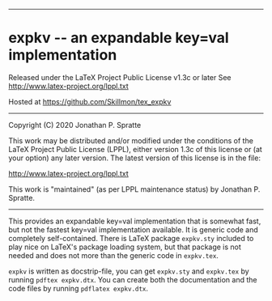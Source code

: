 -------------------------------------------------------------------------------
# expkv -- an expandable key=val implementation

Released under the LaTeX Project Public License v1.3c or later
See http://www.latex-project.org/lppl.txt

Hosted at https://github.com/Skillmon/tex_expkv

-------------------------------------------------------------------------------

Copyright (C) 2020 Jonathan P. Spratte

This  work may be  distributed and/or  modified under  the conditions  of the
LaTeX Project Public License (LPPL),  either version 1.3c  of this license or
(at your option) any later version.  The latest version of this license is in
the file:

  http://www.latex-project.org/lppl.txt

This work is "maintained" (as per LPPL maintenance status) by
  Jonathan P. Spratte.

-------------------------------------------------------------------------------

This provides an expandable key=val implementation that is somewhat fast, but
not the fastest key=val implementation available. It is generic code and
completely self-contained. There is LaTeX package `expkv.sty` included to play
nice on LaTeX's package loading system, but that package is not needed and does
not more than the generic code in `expkv.tex`.

`expkv` is written as docstrip-file, you can get `expkv.sty` and `expkv.tex` by
running `pdftex expkv.dtx`. You can create both the documentation and the code
files by running `pdflatex expkv.dtx`.
